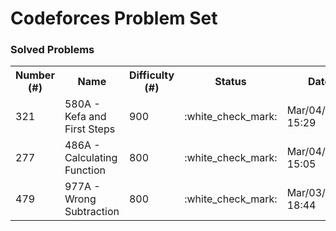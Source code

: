<h1>Codeforces Problem Set</h1>

<h3>Solved Problems</h3>
<table>
	<tr>
		<th>Number (#)</th>
        	<th>Name</th>
        	<th>Difficulty (#)</th>
		<th>Status</th>
		<th>Date</th>
	</tr>
	<tr>
		<td>321</td><td>580A - Kefa and First Steps</td><td>900</td><td>:white_check_mark:</td><td>Mar/04/2021 15:29</td>
	</tr>
	<tr>
		<td>277</td><td>486A - Calculating Function</td><td>800</td><td>:white_check_mark:</td><td>Mar/04/2021 15:05</td>
	</tr>
	<tr>
		<td>479</td><td>977A - Wrong Subtraction</td><td>800</td><td>:white_check_mark:</td><td>Mar/03/2021 18:44</td>
	</tr>
</table>


